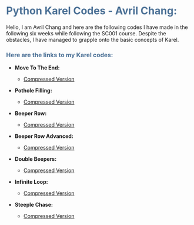 # <span style="color:#4C7196">Python Karel Codes - Avril Chang:</span> 

Hello, I am Avril Chang and here are the following codes I have made in the following six weeks while following the SC001 course. Despite the obstacles, I have managed to grapple onto the basic concepts of Karel. 

### <span style="color:#4C7196">Here are the links to my Karel codes:</span>

- **Move To The End:**
  - [Compressed Version](https://github.com/argentum1113/Python/files/11252354/MoveToTheEnd.py.zip)

- **Pothole Filling:**
  - [Compressed Version](https://github.com/argentum1113/Python/files/11252373/PotholeFilling.py.zip)

- **Beeper Row:**
  - [Compressed Version](https://github.com/argentum1113/Python/files/11252380/BeeperRow.py.zip)

- **Beeper Row Advanced:**
  - [Compressed Version](https://github.com/argentum1113/Python/files/11252384/BeeperRowAdv.py.zip)

- **Double Beepers:**
  - [Compressed Version](https://github.com/argentum1113/Python/files/11252386/DoubleBeepers.py.zip)

- **Infinite Loop:**
  - [Compressed Version](https://github.com/argentum1113/Python/files/11252390/InfiniteLoop.py.zip)

- **Steeple Chase:**
  - [Compressed Version](https://github.com/argentum1113/Python/files/11252393/Steeplechase.py.zip)
